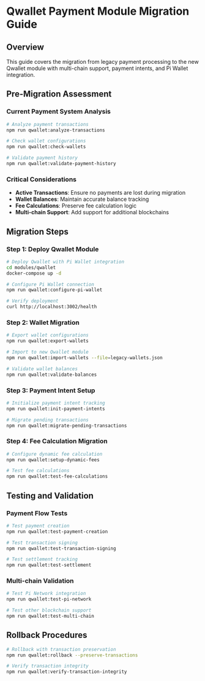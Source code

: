 # Qwallet Payment Module Migration Guide

## Overview

This guide covers the migration from legacy payment processing to the new Qwallet module with multi-chain support, payment intents, and Pi Wallet integration.

## Pre-Migration Assessment

### Current Payment System Analysis

```bash
# Analyze payment transactions
npm run qwallet:analyze-transactions

# Check wallet configurations
npm run qwallet:check-wallets

# Validate payment history
npm run qwallet:validate-payment-history
```

### Critical Considerations

- **Active Transactions**: Ensure no payments are lost during migration
- **Wallet Balances**: Maintain accurate balance tracking
- **Fee Calculations**: Preserve fee calculation logic
- **Multi-chain Support**: Add support for additional blockchains

## Migration Steps

### Step 1: Deploy Qwallet Module

```bash
# Deploy Qwallet with Pi Wallet integration
cd modules/qwallet
docker-compose up -d

# Configure Pi Wallet connection
npm run qwallet:configure-pi-wallet

# Verify deployment
curl http://localhost:3002/health
```

### Step 2: Wallet Migration

```bash
# Export wallet configurations
npm run qwallet:export-wallets

# Import to new Qwallet module
npm run qwallet:import-wallets --file=legacy-wallets.json

# Validate wallet balances
npm run qwallet:validate-balances
```

### Step 3: Payment Intent Setup

```bash
# Initialize payment intent tracking
npm run qwallet:init-payment-intents

# Migrate pending transactions
npm run qwallet:migrate-pending-transactions
```

### Step 4: Fee Calculation Migration

```bash
# Configure dynamic fee calculation
npm run qwallet:setup-dynamic-fees

# Test fee calculations
npm run qwallet:test-fee-calculations
```

## Testing and Validation

### Payment Flow Tests

```bash
# Test payment creation
npm run qwallet:test-payment-creation

# Test transaction signing
npm run qwallet:test-transaction-signing

# Test settlement tracking
npm run qwallet:test-settlement
```

### Multi-chain Validation

```bash
# Test Pi Network integration
npm run qwallet:test-pi-network

# Test other blockchain support
npm run qwallet:test-multi-chain
```

## Rollback Procedures

```bash
# Rollback with transaction preservation
npm run qwallet:rollback --preserve-transactions

# Verify transaction integrity
npm run qwallet:verify-transaction-integrity
```